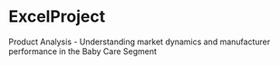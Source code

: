 # ExcelProject
Product Analysis - Understanding market dynamics and manufacturer performance in the Baby Care Segment
